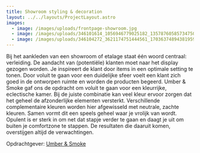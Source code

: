 ```yaml
---
title: Showroom styling & decoration
layout: ../../layouts/ProjectLayout.astro
images:
  - image: /images/uploads/frontpage-showroom.jpg
  - image: /images/uploads/346101614_1056946779025182_1357876058573475008_n.jpg
  - image: /images/uploads/346104272_3621174751444561_1703637489438195954_n.jpg
---
```

<!--StartFragment-->

Bij het aankleden van een showroom of etalage staat één woord centraal: verleiding. De aandacht van (potentiële) klanten moet naar het display gezogen worden. Je inspireert de klant door items in een optimale setting te tonen. Door voluit te gaan voor een duidelijke sfeer voelt een klant zich goed in de ontworpen ruimte en worden de producten begeerd. Umber & Smoke gaf ons de opdracht om voluit te gaan voor een kleurrijke, eclectische kamer. Bij de juiste combinatie kan veel kleur ervoor zorgen dat het geheel de afzonderlijke elementen versterkt. Verschillende complementaire kleuren worden hier afgewisseld met neutrale, zachte kleuren. Samen vormt dit een speels geheel waar je vrolijk van wordt. Opulent is er sterk in om net dat stapje verder te gaan en daagt je uit om buiten je comfortzone te stappen. De resultaten die daaruit komen, overstijgen altijd de verwachtingen.

O﻿pdrachtgever: [Umber & Smoke](https://www.umberandsmoke.com/)

<!--EndFragment-->